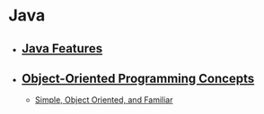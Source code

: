 # Java
- ## [Java Features](Intro_to_Java/Beginning/README.md)
- ## [Object-Oriented Programming Concepts](Intro_to_Java/Design_Goals/README.md)
  - [Simple, Object Oriented, and Familiar](Intro_to_Java/Simple/README.md)
